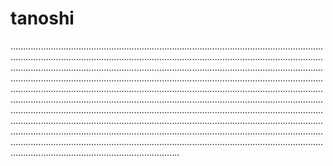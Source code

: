 # tanoshi

...........................................................................................................................................................................................................................................................................................................................................................................................................................................................................................................................................................................................................................................................................................................................................................................................................................................................................................................................................................................................................................................................................................................................................................................................................................................................................................................................................................